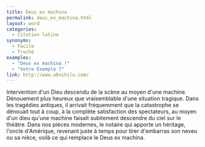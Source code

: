 ```yaml
---
title: Deus ex machina
permalink: deus_ex_machina.html
layout: word
categories:
  - Citation latine
synonyms:
  - Facile
  - Truché
examples:
  - "Deus ex machina !"
  - "Votre Exemple ?"
link: http://www.abnihilo.com/
---
```


Intervention d'un Dieu descendu de la scène au moyen d'une machine.
Dénouement plus heureux que vraisemblable d'une situation tragique. Dans les tragédies antiques, il arrivait fréquemment que la catastrophe se dénouait tout à coup, à la complète satisfaction des spectateurs, au moyen d'un dieu qu'une machine faisait subitement descendre du ciel sur le théâtre. Dans nos pièces modernes, le notaire qui apporte un héritage, l'oncle d'Amérique, revenant juste à temps pour tirer d'embarras son neveu ou sa nièce, voilà ce qui remplace le Deus ex machina.

